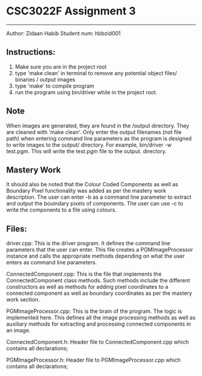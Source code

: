 # CSC3022F Assignment 3
---

Author: Zidaan Habib 
Student num: hbbzid001

## Instructions:
1. Make sure you are in the project root 
2. type 'make clean' in terminal  to remove any potential object files/ binaries / output images
3. type 'make' to compile program
4. run the program using bin/driver <args> while in the project root. 

## Note
When images are generated, they are found in the /output directory. They are cleaned with 'make clean'. Only enter the output filenames (not file path)  when entering command line parameters as the program is designed to write images to the output/ directory. For example, bin/driver <some options> -w test.pgm. This will write the test.pgm file to the output. directory.

## Mastery Work
It should also be noted that the Colour Coded Components as well as Boundary Pixel functionality was added as per the mastery work description. The user can enter -b <output file name> as a command line parameter to extract and output the bouindary pixels of components. The user can use -c <output filename> to write the components to a file using colours. 

## Files:
driver.cpp:
    This is the driver program. It defines the command line parameters that the user can enter. This file creates a PGMImageProcessor instance and calls the appropriate methods depending on what the user enters as command line parameters.

ConnectedComponent.cpp:
This is the file that implements the ConnectedComponent class methods. Such methods include the different constructors as well as methods for adding pixel coordinates to a connected component as well as boundary coordinates as per the mastery work section.

PGMImageProcessor.cpp:
This is the brain of the program. The logic is implemented here. This defines all the image processing methods as well as auxiliary methods for extracting and processing connected components in an image.

ConnectedComponent.h:
Header file to ConnectedComponent.cpp which contains all declarations;

PGMImageProcessor.h:
Header file to PGMImageProcessor.cpp which contains all declarations;

